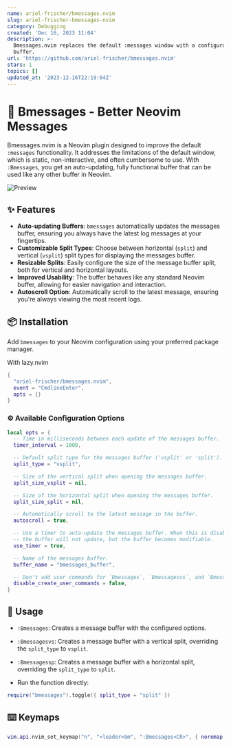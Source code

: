```yaml
---
name: ariel-frischer/bmessages.nvim
slug: ariel-frischer-bmessages-nvim
category: Debugging
created: 'Dec 16, 2023 11:04'
description: >-
  Bmessages.nvim replaces the default :messages window with a configurable
  buffer.
url: 'https://github.com/ariel-frischer/bmessages.nvim'
stars: 1
topics: []
updated_at: '2023-12-16T22:19:04Z'
---
```

# 💬 Bmessages - Better Neovim Messages

Bmessages.nvim is a Neovim plugin designed to improve the default `:messages` functionality. It addresses the limitations of the default window, which is static, non-interactive, and often cumbersome to use. With `:Bmessages`, you get an auto-updating, fully functional buffer that can be used like any other buffer in Neovim.

![Preview](https://raw.githubusercontent.com/ariel-frischer/bmessages.nvim/dev/media/preview.png)

## ✨ Features

*   **Auto-updating Buffers**: `bmessages` automatically updates the messages buffer, ensuring you always have the latest log messages at your fingertips.
*   **Customizable Split Types**: Choose between horizontal (`split`) and vertical (`vsplit`) split types for displaying the messages buffer.
*   **Resizable Splits**: Easily configure the size of the message buffer split, both for vertical and horizontal layouts.
*   **Improved Usability**: The buffer behaves like any standard Neovim buffer, allowing for easier navigation and interaction.
*   **Autoscroll Option**: Automatically scroll to the latest message, ensuring you're always viewing the most recent logs.

## 📦 Installation

Add `bmessages` to your Neovim configuration using your preferred package manager.

With lazy.nvim

```lua
{
  "ariel-frischer/bmessages.nvim",
  event = "CmdlineEnter",
  opts = {}
}
```

### ⚙️  Available Configuration Options

```lua
local opts = {
  -- Time in milliseconds between each update of the messages buffer.
  timer_interval = 1000,

  -- Default split type for the messages buffer ('vsplit' or 'split').
  split_type = "vsplit",

  -- Size of the vertical split when opening the messages buffer.
  split_size_vsplit = nil,

  -- Size of the horizontal split when opening the messages buffer.
  split_size_split = nil,

  -- Automatically scroll to the latest message in the buffer.
  autoscroll = true,

  -- Use a timer to auto-update the messages buffer. When this is disabled,
  -- the buffer will not update, but the buffer becomes modifiable.
  use_timer = true,

  -- Name of the messages buffer.
  buffer_name = "bmessages_buffer",

  -- Don't add user commands for `Bmessages`, `Bmessagesvs`, and `Bmessagessp`.
  disable_create_user_commands = false,
}
```

## 🚀 Usage

*   `:Bmessages`: Creates a message buffer with the configured options.

*   `:Bmessagesvs`: Creates a message buffer with a vertical split, overriding the `split_type` to `vsplit`.

*   `:Bmessagessp`: Creates a message buffer with a horizontal split, overriding the `split_type` to `split`.

*   Run the function directly:

```lua
require("bmessages").toggle({ split_type = "split" })
```

## ⌨️  Keymaps

```lua
vim.api.nvim_set_keymap("n", "<leader>bm", ":Bmessages<CR>", { noremap = true, silent = true })
```
